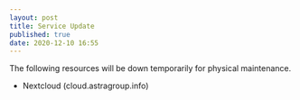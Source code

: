```yaml
---
layout: post
title: Service Update
published: true
date: 2020-12-10 16:55
---
```

The following resources will be down temporarily for physical maintenance.
 - Nextcloud (cloud.astragroup.info)


